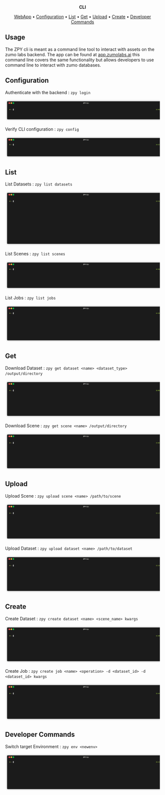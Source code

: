 <div align="center">

**CLI**

</div>

<p align="center">
  <a href="app.zumolabs.ai">WebApp</a> •
  <a href="#Configuration">Configuration</a> •
  <a href="#List">List</a> •
  <a href="#Get">Get</a> •
  <a href="#Upload">Upload</a> •
  <a href="#Create">Create</a> •
  <a href="#Developer Commands">Developer Commands</a>
</p>

## Usage

The ZPY cli is meant as a command line tool to interact with assets on the zumo labs backend. The app can be found at [app.zumolabs.ai](app.zumolabs.ai) this command line covers the same functionality but allows developers to use command line to interact with zumo databases.

## Configuration

Authenticate with the backend : ```zpy login```

<p align="center"><img src="gif/login.gif?raw=true"/></p>

Verify CLI configuration : ```zpy config```

<p align="center"><img src="gif/config.gif?raw=true"/></p>

## List

List Datasets : ```zpy list datasets```

<p align="center"><img src="gif/listdataset.gif?raw=true"/></p>

List Scenes : ```zpy list scenes```

<p align="center"><img src="gif/listscene.gif?raw=true"/></p>

List Jobs : ```zpy list jobs```

<p align="center"><img src="gif/listjob.gif?raw=true"/></p>

## Get

Download Dataset : ```zpy get dataset <name> <dataset_type> /output/directory```

<p align="center"><img src="gif/getdataset.gif?raw=true"/></p>

Download Scene : ```zpy get scene <name> /output/directory```

<p align="center"><img src="gif/getscene.gif?raw=true"/></p>

## Upload

Upload Scene : ```zpy upload scene <name> /path/to/scene```

<p align="center"><img src="gif/uploadscene.gif?raw=true"/></p>

Upload Dataset : ```zpy upload dataset <name> /path/to/dataset```

<p align="center"><img src="gif/uploaddataset.gif?raw=true"/></p>

## Create

Create Dataset : ```zpy create dataset <name> <scene_name> kwargs```

<p align="center"><img src="gif/createdataset.gif?raw=true"/></p>

Create Job : ```zpy create job <name> <operation> -d <dataset_id> -d <dataset_id> kwargs```

<p align="center"><img src="gif/createjob.gif?raw=true"/></p>

## Developer Commands

Switch target Environment : ```zpy env <newenv>```

<p align="center"><img src="gif/env.gif?raw=true"/></p>
